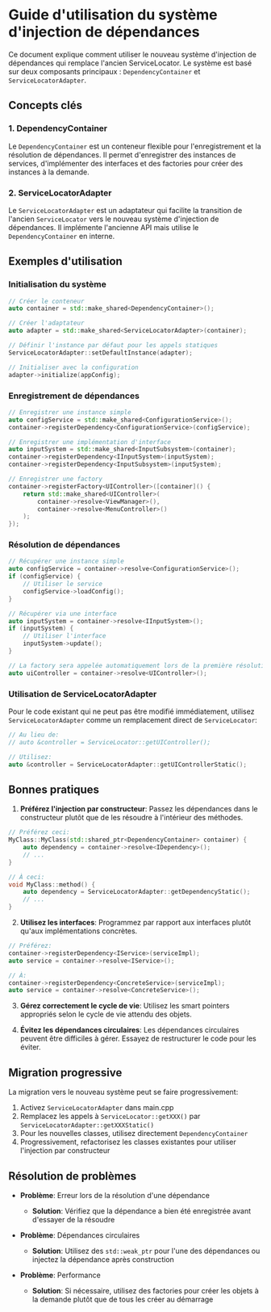 # Guide d'utilisation du système d'injection de dépendances

Ce document explique comment utiliser le nouveau système d'injection de dépendances qui remplace l'ancien ServiceLocator. Le système est basé sur deux composants principaux : `DependencyContainer` et `ServiceLocatorAdapter`.

## Concepts clés

### 1. DependencyContainer

Le `DependencyContainer` est un conteneur flexible pour l'enregistrement et la résolution de dépendances. Il permet d'enregistrer des instances de services, d'implémenter des interfaces et des factories pour créer des instances à la demande.

### 2. ServiceLocatorAdapter

Le `ServiceLocatorAdapter` est un adaptateur qui facilite la transition de l'ancien `ServiceLocator` vers le nouveau système d'injection de dépendances. Il implémente l'ancienne API mais utilise le `DependencyContainer` en interne.

## Exemples d'utilisation

### Initialisation du système

```cpp
// Créer le conteneur
auto container = std::make_shared<DependencyContainer>();

// Créer l'adaptateur
auto adapter = std::make_shared<ServiceLocatorAdapter>(container);

// Définir l'instance par défaut pour les appels statiques
ServiceLocatorAdapter::setDefaultInstance(adapter);

// Initialiser avec la configuration
adapter->initialize(appConfig);
```

### Enregistrement de dépendances

```cpp
// Enregistrer une instance simple
auto configService = std::make_shared<ConfigurationService>();
container->registerDependency<ConfigurationService>(configService);

// Enregistrer une implémentation d'interface
auto inputSystem = std::make_shared<InputSubsystem>(container);
container->registerDependency<IInputSystem>(inputSystem);
container->registerDependency<InputSubsystem>(inputSystem);

// Enregistrer une factory
container->registerFactory<UIController>([container]() {
    return std::make_shared<UIController>(
        container->resolve<ViewManager>(),
        container->resolve<MenuController>()
    );
});
```

### Résolution de dépendances

```cpp
// Récupérer une instance simple
auto configService = container->resolve<ConfigurationService>();
if (configService) {
    // Utiliser le service
    configService->loadConfig();
}

// Récupérer via une interface
auto inputSystem = container->resolve<IInputSystem>();
if (inputSystem) {
    // Utiliser l'interface
    inputSystem->update();
}

// La factory sera appelée automatiquement lors de la première résolution
auto uiController = container->resolve<UIController>();
```

### Utilisation de ServiceLocatorAdapter

Pour le code existant qui ne peut pas être modifié immédiatement, utilisez `ServiceLocatorAdapter` comme un remplacement direct de `ServiceLocator`:

```cpp
// Au lieu de:
// auto &controller = ServiceLocator::getUIController();

// Utilisez:
auto &controller = ServiceLocatorAdapter::getUIControllerStatic();
```

## Bonnes pratiques

1. **Préférez l'injection par constructeur**: Passez les dépendances dans le constructeur plutôt que de les résoudre à l'intérieur des méthodes.

```cpp
// Préférez ceci:
MyClass::MyClass(std::shared_ptr<DependencyContainer> container) {
    auto dependency = container->resolve<IDependency>();
    // ...
}

// À ceci:
void MyClass::method() {
    auto dependency = ServiceLocatorAdapter::getDependencyStatic();
    // ...
}
```

2. **Utilisez les interfaces**: Programmez par rapport aux interfaces plutôt qu'aux implémentations concrètes.

```cpp
// Préférez:
container->registerDependency<IService>(serviceImpl);
auto service = container->resolve<IService>();

// À:
container->registerDependency<ConcreteService>(serviceImpl);
auto service = container->resolve<ConcreteService>();
```

3. **Gérez correctement le cycle de vie**: Utilisez les smart pointers appropriés selon le cycle de vie attendu des objets.

4. **Évitez les dépendances circulaires**: Les dépendances circulaires peuvent être difficiles à gérer. Essayez de restructurer le code pour les éviter.

## Migration progressive

La migration vers le nouveau système peut se faire progressivement:

1. Activez `ServiceLocatorAdapter` dans main.cpp
2. Remplacez les appels à `ServiceLocator::getXXX()` par `ServiceLocatorAdapter::getXXXStatic()`
3. Pour les nouvelles classes, utilisez directement `DependencyContainer`
4. Progressivement, refactorisez les classes existantes pour utiliser l'injection par constructeur

## Résolution de problèmes

- **Problème**: Erreur lors de la résolution d'une dépendance
  - **Solution**: Vérifiez que la dépendance a bien été enregistrée avant d'essayer de la résoudre

- **Problème**: Dépendances circulaires
  - **Solution**: Utilisez des `std::weak_ptr` pour l'une des dépendances ou injectez la dépendance après construction

- **Problème**: Performance
  - **Solution**: Si nécessaire, utilisez des factories pour créer les objets à la demande plutôt que de tous les créer au démarrage

